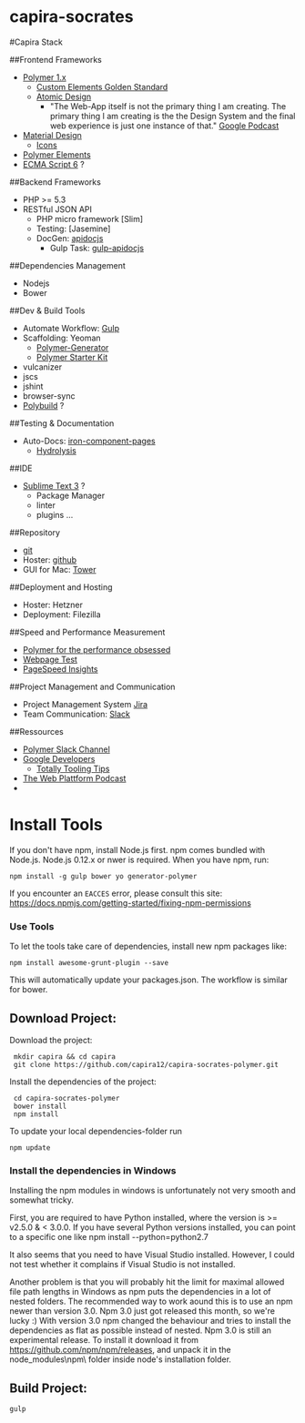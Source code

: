 # capira-socrates

#Capira Stack

##Frontend Frameworks
- [Polymer 1.x](https://www.polymer-project.org/1.0/docs/devguide/feature-overview.html)
    - [Custom Elements Golden Standard](https://github.com/webcomponents/gold-standard/wiki)
    - [Atomic Design](http://patternlab.io/) 
        - "The Web-App itself is not the primary thing I am creating. The primary thing I am creating is the the Design System and the final web experience is just one instance of that." [Google Podcast](https://www.youtube.com/watch?v=7gVOeAdHt0E)
- [Material Design](https://www.google.com/design/spec/material-design/introduction.html)
    - [Icons](https://www.google.com/design/icons/)
- [Polymer Elements](https://elements.polymer-project.org/browse)
- [ECMA Script 6](http://codepen.io/mikkokam/pen/jPMLJN) ?

##Backend Frameworks
- PHP >= 5.3
- RESTful JSON API
    - PHP micro framework [Slim]
    - Testing: [Jasemine]
    - DocGen: [apidocjs](http://apidocjs.com/)
        - Gulp Task: [gulp-apidocjs](https://www.npmjs.com/package/gulp-apidocjs)


##Dependencies Management 
- Nodejs
- Bower

##Dev & Build Tools
- Automate Workflow: [Gulp](http://gulpjs.com/)
- Scaffolding: Yeoman
    - [Polymer-Generator](https://github.com/yeoman/generator-polymer)
    - [Polymer Starter Kit](https://developers.google.com/web/tools/polymer-starter-kit/index?hl=en)
- vulcanizer
- jscs
- jshint
- browser-sync
- [Polybuild](https://github.com/PolymerLabs/polybuild) ?

##Testing & Documentation
- Auto-Docs: [iron-component-pages](https://elements.polymer-project.org/elements/iron-component-page)
    - [Hydrolysis](https://github.com/Polymer/hydrolysis)

##IDE
- [Sublime Text 3](http://www.sublimetext.com/3) ?
    - Package Manager 
    - linter
    - plugins ... 


##Repository 
- [git](https://git-scm.com/)
- Hoster: [github](https://github.com/capira12/capira-socrates-polymer)
- GUI for Mac: [Tower](http://www.git-tower.com/)

##Deployment and Hosting
- Hoster: Hetzner 
- Deployment: Filezilla

##Speed and Performance Measurement
- [Polymer for the performance obsessed](https://aerotwist.com/blog/polymer-for-the-performance-obsessed/)
- [Webpage Test](http://www.webpagetest.org/)
- [PageSpeed Insights](https://developers.google.com/speed/pagespeed/insights/)

##Project Management and Communication
- Project Management System [Jira](https://www.atlassian.com/software/jira)
- Team Communication: [Slack](https://slack.com/) 


##Ressources
- [Polymer Slack Channel](https://polymer.slack.com/)
- [Google Developers](https://developers.google.com/web/)
    - [Totally Tooling Tips](https://developers.google.com/web/shows/ttt/)
- [The Web Plattform Podcast](https://www.youtube.com/channel/UCjz3j22CyBpy6Qk5SL6UwcQ)
- 






# Install Tools
If you don't have npm, install Node.js first. npm comes bundled with Node.js. Node.js 0.12.x or nwer is required.
When you have npm, run:

```
npm install -g gulp bower yo generator-polymer
```
If you encounter an `EACCES` error, please consult this site: https://docs.npmjs.com/getting-started/fixing-npm-permissions

### Use Tools
To let the tools take care of dependencies, install new npm packages like:
```
npm install awesome-grunt-plugin --save
```
This will automatically update your packages.json.
The workflow is similar for bower.


## Download Project:
Download the project:
```
 mkdir capira && cd capira
 git clone https://github.com/capira12/capira-socrates-polymer.git
 ```
 
Install the dependencies of the project:
```
 cd capira-socrates-polymer
 bower install
 npm install
 ```
 
 To update your local dependencies-folder run
```
npm update
```
 
### Install the dependencies in Windows
Installing the npm modules in windows is unfortunately not very smooth and somewhat tricky.

First, you are required to have Python installed, where the version is >= v2.5.0 & < 3.0.0.
If you have several Python versions installed, you can point to a specific one like npm install --python=python2.7

It also seems that you need to have Visual Studio installed.
However, I could not test whether it complains if Visual Studio is not installed.

Another problem is that you will probably hit the limit for maximal allowed file path lengths in Windows as npm puts
the dependencies in a lot of nested folders.
The recommended way to work aound this is to use an npm newer than version 3.0. Npm 3.0 just got released this month, so
we're lucky :)
With version 3.0 npm changed the behaviour and tries to install the dependencies as flat as possible instead of nested.
Npm 3.0 is still an experimental release. To install it download it from
https://github.com/npm/npm/releases, and unpack it in the node_modules\npm\ folder inside node's installation folder.


## Build Project:
 ```
 gulp
 ```
